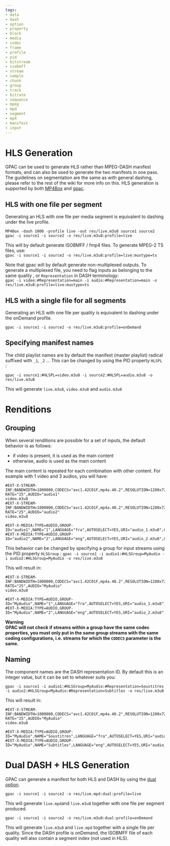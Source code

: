 ```yaml
---
tags:
- data
- dash
- option
- property
- block
- media
- codec
- frame
- profile
- pid
- bitstream
- isobmff
- stream
- sample
- chunk
- group
- track
- bitrate
- sequence
- mpeg
- mpd
- segment
- mp4
- manifest
- input
---
```



# HLS Generation

GPAC can be used to generate HLS rather than MPEG-DASH manifest formats, and can also be used to generate the two manifests in one pass.
The guidelines on segmentation are the same as with general dashing, please refer to the rest of the wiki for more info on this.
HLS generation is supported by both [MP4Box](MP4Box) and [gpac](gpac_general).

## HLS with one file per segment
Generating an HLS with one file per media segment is equivalent to dashing under the live profile.

```
MP4Box -dash 1000 -profile live -out res/live.m3u8 source1 source2 
gpac -i source1 -i source2 -o res/live.m3u8:profile=live
```


This will by default generate ISOBMFF / fmp4 files.  To generate MPEG-2 TS files, use:  
```gpac -i source1 -i source2 -o res/live.m3u8:profile=live:muxtype=ts```

Note that gpac will by default generate non-multiplexed outputs. To generate a multiplexed file, you need to flag inputs as belonging to the same quality , or `Representation` in DASH terminology:  
```gpac -i video:#Representation=main -i audio:#Representation=main -o res/live.m3u8:profile=live:muxtype=ts```

## HLS with a single file for all segments
Generating an HLS with one file per quality is equivalent to dashing under the onDemand profile.

```gpac -i source1 -i source2 -o res/live.m3u8:profile=onDemand```


## Specifying manifest names
The child playlist names are by default the manifest (master playlist) radical suffixed with `_1`,  `_2`  ...
This can be changed by using the PID property `HLSPL` :

```gpac -i source1:#HLSPL=video.m3u8 -i source2:#HLSPL=audio.m3u8 -o res/live.m3u8```

This will generate `live.m3u8`, `video.m3u8` and `audio.m3u8`


# Renditions
## Grouping
When several renditions are possible for a set of inputs, the default behavior is as follows:

- if video is present, it is used as the main content
- otherwise, audio is used as the main content

The main content is repeated for each combination with other content. For example with 1 video and 3 audios, you will have:
```
#EXT-X-STREAM-INF:BANDWIDTH=1000000,CODECS="avc1.42C01F,mp4a.40.2",RESOLUTION=1280x720,FRAME-RATE="25",AUDIO="audio1"
video.m3u8
#EXT-X-STREAM-INF:BANDWIDTH=1000000,CODECS="avc1.42C01F,mp4a.40.2",RESOLUTION=1280x720,FRAME-RATE="25",AUDIO="audio2"
video.m3u8

#EXT-X-MEDIA:TYPE=AUDIO,GROUP-ID="audio1",NAME="1",LANGUAGE="fra",AUTOSELECT=YES,URI="audio_1.m3u8",CHANNELS="1"
#EXT-X-MEDIA:TYPE=AUDIO,GROUP-ID="audio2",NAME="2",LANGUAGE="eng",AUTOSELECT=YES,URI="audio_2.m3u8",CHANNELS="1"
```

This behavior can be changed by specifying a group for input streams using the PID property `HLSGroup` :
```gpac -i source1 -i audio1:#HLSGroup=MyAudio -i audio2:#HLSGroup=MyAudio -o res/live.m3u8```

This will result in:

```
#EXT-X-STREAM-INF:BANDWIDTH=1000000,CODECS="avc1.42C01F,mp4a.40.2",RESOLUTION=1280x720,FRAME-RATE="25",AUDIO="MyAudio"
video.m3u8

#EXT-X-MEDIA:TYPE=AUDIO,GROUP-ID="MyAudio",NAME="1",LANGUAGE="fra",AUTOSELECT=YES,URI="audio_1.m3u8",CHANNELS="1"
#EXT-X-MEDIA:TYPE=AUDIO,GROUP-ID="MyAudio",NAME="2",LANGUAGE="eng",AUTOSELECT=YES,URI="audio_2.m3u8",CHANNELS="1"
```

**Warning**  
**__GPAC will not check if streams within a group have the same codec properties, you must only put in the same group streams with the same coding configurations, i.e. streams for which the `CODECS` parameter is the same.__**

## Naming
The component names are the DASH representation ID. By default this is an integer value, but it can be set to whatever suits you:

```gpac -i source1 -i audio1:#HLSGroup=MyAudio:#Representation=Soustitres -i audio2:#HLSGroup=MyAudio:#Representation=Subtitles -o res/live.m3u8```

This will result in:

```
#EXT-X-STREAM-INF:BANDWIDTH=1000000,CODECS="avc1.42C01F,mp4a.40.2",RESOLUTION=1280x720,FRAME-RATE="25",AUDIO="MyAudio"
video.m3u8

#EXT-X-MEDIA:TYPE=AUDIO,GROUP-ID="MyAudio",NAME="Soustitres",LANGUAGE="fra",AUTOSELECT=YES,URI="audio_1.m3u8",CHANNELS="1"
#EXT-X-MEDIA:TYPE=AUDIO,GROUP-ID="MyAudio",NAME="Subtitles",LANGUAGE="eng",AUTOSELECT=YES,URI="audio_2.m3u8",CHANNELS="1"
```
# Dual DASH + HLS Generation

GPAC can generate a manifest for both HLS and DASH by using the [dual option](dasher#dual).


```gpac -i source1 -i source2 -o res/live.mpd:dual:profile=live```

This will generate `live.mpd`and `live.m3u8` together with one file per segment produced.

```gpac -i source1 -i source2 -o res/live.m3u8:dual:profile=onDemand```

This will generate `live.m3u8` and `live.mpd` together with a single file per quality. Since the DASH profile is onDemand, the ISOBMFF file of each quality will also contain a segment index (not used in HLS).




